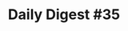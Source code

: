 ---
layout: post
title: Daily Digest &#35;35
type: digest
tags: 
    - daily
    - development
description: ""
publish: false
---
